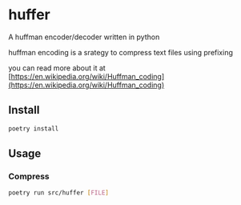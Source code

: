 # huffer

A huffman encoder/decoder written in python

huffman encoding is a srategy to compress text files using prefixing

you can read more about it at [https://en.wikipedia.org/wiki/Huffman_coding](https://en.wikipedia.org/wiki/Huffman_coding)

## Install

```bash
poetry install
```

## Usage

### Compress

```bash
poetry run src/huffer [FILE]
```
